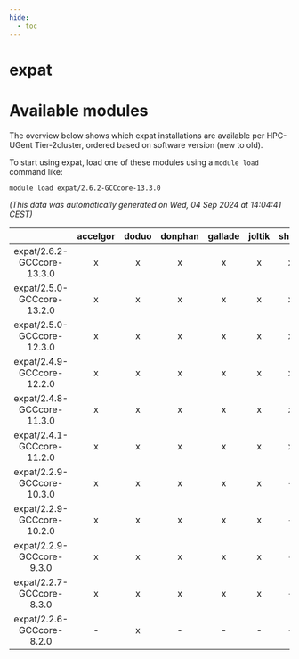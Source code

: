```yaml
---
hide:
  - toc
---
```


expat
=====

# Available modules


The overview below shows which expat installations are available per HPC-UGent Tier-2cluster, ordered based on software version (new to old).

To start using expat, load one of these modules using a `module load` command like:

```shell
module load expat/2.6.2-GCCcore-13.3.0
```

*(This data was automatically generated on Wed, 04 Sep 2024 at 14:04:41 CEST)*  

| |accelgor|doduo|donphan|gallade|joltik|shinx|skitty|
| :---: | :---: | :---: | :---: | :---: | :---: | :---: | :---: |
|expat/2.6.2-GCCcore-13.3.0|x|x|x|x|x|x|x|
|expat/2.5.0-GCCcore-13.2.0|x|x|x|x|x|x|x|
|expat/2.5.0-GCCcore-12.3.0|x|x|x|x|x|x|x|
|expat/2.4.9-GCCcore-12.2.0|x|x|x|x|x|x|x|
|expat/2.4.8-GCCcore-11.3.0|x|x|x|x|x|x|x|
|expat/2.4.1-GCCcore-11.2.0|x|x|x|x|x|x|x|
|expat/2.2.9-GCCcore-10.3.0|x|x|x|x|x|-|x|
|expat/2.2.9-GCCcore-10.2.0|x|x|x|x|x|-|x|
|expat/2.2.9-GCCcore-9.3.0|x|x|x|x|x|-|x|
|expat/2.2.7-GCCcore-8.3.0|x|x|x|x|x|-|x|
|expat/2.2.6-GCCcore-8.2.0|-|x|-|-|-|-|-|
